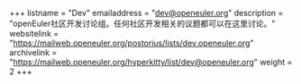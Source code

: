 +++
listname = "Dev"
emailaddress = "dev@openeuler.org"
description = "openEuler社区开发讨论组。任何社区开发相关的议题都可以在这里讨论。"
websitelink = "https://mailweb.openeuler.org/postorius/lists/dev.openeuler.org"
archivelink = "https://mailweb.openeuler.org/hyperkitty/list/dev@openeuler.org"
weight =  2
+++
